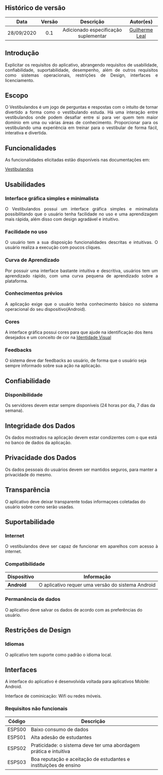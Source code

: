 

## Histórico de versão
| Data | Versão | Descrição | Autor(es) |
| :--: | :----: | :-------: | :-------: |
|28/09/2020| 0.1| Adicionado especificação suplementar |[Guilherme Leal](https://github.com/gleal17)|

## Introdução

<p align="justify">
Explicitar os requisitos do aplicativo, abrangendo requisitos de usabilidade, confiabilidade, suportabilidade, desempenho, além de outros requisitos como sistemas operacionais, restrições de Design, interfaces e licenciamento. </p>

##  Escopo

<p align="justify">O Vestibulandos é um jogo de perguntas e respostas com o intuito de tornar divertido a forma como o vestibulando estuda. Há uma interação entre vestibulandos onde podem desafiar entre si para ver quem tem maior domínio em uma ou várias áreas de conhecimento. Proporcionar para os vestibulando uma experiência em treinar para o vestibular de forma fácil, interativa e divertida.</p>

## Funcionalidades

<p align="justify">As funcionalidades elicitadas estão disponíveis nas documentações em:</p>

[Vestibulandos](https://unbarqdsw.github.io/2020.1_G4_Vestibulandos/) 

## Usabilidades

### Interface gráfica simples e minimalista

<p align="justify">O Vestibulandos possui um interface gráfica simples e minimalista possibilitando que o usuário tenha facilidade no uso e  uma aprendizagem mais rápida, além disso com design agradável e intuitivo.</p>

### Facilidade no uso

<p align="justify">O usuário tem a sua disposição funcionalidades descritas e intuitivas. O usuário realiza a execução com poucos cliques.</p>

### Curva de Aprendizado

<p align="justify">Por possuir uma interface bastante intuitiva e descritiva, usuários tem um aprendizado rápido, com  uma curva pequena de aprendizado sobre a plataforma.</p>

### Conhecimentos prévios

<p align="justify">A aplicação exige que o usuário tenha conhecimento básico no sistema operacional do seu dispositivo(Android).</p>

### Cores

A interface gráfica possui cores para que ajude na identificação dos itens desejados e um conceito de cor na [Identidade Visual](https://unbarqdsw.github.io/2020.1_G4_Vestibulandos/base/iniciativas_extras/id_visual/)

### Feedbacks

O sistema deve dar feedbacks ao usuário, de forma que o usuário seja sempre informado sobre sua ação na aplicação.

##  Confiabilidade

### Disponibilidade

Os servidores devem estar sempre disponíveis (24 horas por dia, 7 dias da semana).

## Integridade dos Dados
Os dados mostrados na aplicação devem estar condizentes com o que está no banco de dados da aplicação.

## Privacidade dos Dados
Os dados pessoais do usuários devem ser mantidos seguros, para manter a privacidade do mesmo.

## Transparência
O aplicativo deve deixar transparente todas informaçoes coletadas do usuário sobre como serão usadas.

## Suportabilidade

### Internet

<p align="justify">O vestibulandos deve ser capaz de funcionar em aparelhos com acesso à internet. </p>

### Compatibilidade

Dispositivo|Informação
--------|------
**Android**|O aplicativo requer uma versão do sistema Android

### Permanência de dados

O aplicativo deve salvar os dados de acordo com as preferências do usuário.

## Restrições de Design

### Idiomas

O aplicativo tem suporte como padrão o idioma local.

##  Interfaces

A interface do aplicativo é desenvolvida voltada para aplicativos Mobile: Android.

Interface de cominicação: Wifi ou redes móveis.


### Requisitos não funcionais

| Código | Descrição |
|--------|-----------|
|ESPS00| Baixo consumo de dados|
|ESPS01| Alta adesão de estudantes|
|ESPS02| Praticidade: o sistema deve ter uma abordagem prática e intuitiva|
|ESPS03| Boa reputação e aceitação de estudantes e instituições de ensino|



